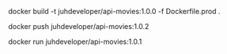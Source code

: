 docker build -t juhdeveloper/api-movies:1.0.0 -f Dockerfile.prod .

docker push juhdeveloper/api-movies:1.0.2

docker run juhdeveloper/api-movies:1.0.1
